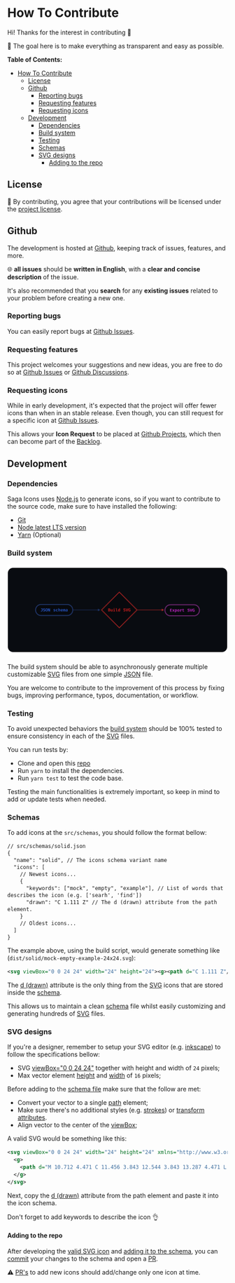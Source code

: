 # How To Contribute

Hi! Thanks for the interest in contributing 🤗

🎯 The goal here is to make everything as transparent and easy as possible.

**Table of Contents:**

- [How To Contribute](#how-to-contribute)
  - [License](#license)
  - [Github](#github)
    - [Reporting bugs](#reporting-bugs)
    - [Requesting features](#requesting-features)
    - [Requesting icons](#requesting-icons)
  - [Development](#development)
    - [Dependencies](#dependencies)
    - [Build system](#build-system)
    - [Testing](#testing)
    - [Schemas](#schemas)
    - [SVG designs](#svg-designs)
      - [Adding to the repo](#adding-to-the-repo)

## License

🤝 By contributing, you agree that your contributions will be licensed under the [project license](LICENSE.txt).

## Github

The development is hosted at [Github](https://github.com/santosned/saga-icons), keeping track of issues, features, and more.

🌐 **all issues** should be **written in English**, with a **clear and concise description** of the issue.

It's also recommended that you **search** for any **existing issues** related to your problem before creating a new one.

### Reporting bugs

You can easily report bugs at [Github Issues](https://github.com/santosned/saga-icons/issues).

### Requesting features

This project welcomes your suggestions and new ideas, you are free to do so at [Github Issues](https://github.com/santosned/saga-icons/issues) or [Github Discussions](https://github.com/santosned/saga-icons/discussions).

### Requesting icons

While in early development, it's expected that the project will offer fewer icons than when in an stable release. Even though, you can still request for a specific icon at [Github Issues](https://github.com/santosned/saga-icons/issues).

This allows your **Icon Request** to be placed at [Github Projects](https://github.com/santosned/saga-icons/projects), which then can become part of the [Backlog](https://github.com/users/santosned/projects/1).

## Development

### Dependencies

Saga Icons uses [Node.js](https://nodejs.org/en/about/) to generate icons, so if you want to contribute to the source code, make sure to have installed the following:

- [Git](https://git-scm.com/downloads)
- [Node latest LTS version](https://nodejs.org/en/download/)
- [Yarn](https://classic.yarnpkg.com/lang/en/docs/install/#debian-stable) (Optional)

### Build system

<div align="center">
  <img alt="Saga Icons Build system" src="docs/assets/build-system-diagram.webp">
</div>

The build system should be able to asynchronously generate multiple customizable [SVG](https://developer.mozilla.org/en-US/docs/Web/SVG) files from one simple [JSON](src/schemas/solid.json) file.

You are welcome to contribute to the improvement of this process by fixing bugs, improving performance, typos, documentation, or workflow.

### Testing

To avoid unexpected behaviors the [build system](#build-system) should be 100% tested to ensure consistency in each of the [SVG](https://developer.mozilla.org/en-US/docs/Web/SVG) files.

You can run tests by:

- Clone and open this [repo](https://github.com/santosned/saga-icons.git)
- Run `yarn` to install the dependencies.
- Run `yarn test` to test the code base.

Testing the main functionalities is extremely important, so keep in mind to add or update tests when needed.

### Schemas

To add icons at the `src/schemas`, you should follow the format bellow:

```jsonc
// src/schemas/solid.json
{
  "name": "solid", // The icons schema variant name
  "icons": [
    // Newest icons...
    {
      "keywords": ["mock", "empty", "example"], // List of words that describes the icon (e.g. ['searh', 'find'])
      "drawn": "C 1.111 Z" // The d (drawn) attribute from the path element.
    }
    // Oldest icons...
  ]
}
```

The example above, using the build script, would generate something like (`dist/solid/mock-empty-example-24x24.svg`):

```svg
<svg viewBox="0 0 24 24" width="24" height="24"><g><path d="C 1.111 Z"/></g></svg>
```

The [d (drawn)](https://developer.mozilla.org/en-US/docs/Web/SVG/Attribute/d) attribute is the only thing from the [SVG](https://developer.mozilla.org/en-US/docs/Web/SVG) icons that are stored inside the [schema](src/schemas/solid.json).

This allows us to maintain a clean [schema](src/schemas/solid.json) file whilst easily customizing and generating hundreds of [SVG](https://developer.mozilla.org/en-US/docs/Web/SVG) files.

### SVG designs

If you're a designer, remember to setup your SVG editor (e.g. [inkscape](https://inkscape.org/)) to follow the specifications bellow:

- SVG [viewBox="0 0 24 24"](https://developer.mozilla.org/en-US/docs/Web/SVG/Attribute/viewBox) together with height and width of `24` pixels;
- Max vector element [height](https://developer.mozilla.org/en-US/docs/Web/SVG/Attribute/height) and [width](https://developer.mozilla.org/en-US/docs/Web/SVG/Attribute/width) of `16` pixels;

Before adding to the [schema file](src/schemas/solid.json) make sure that the follow are met:

- Convert your vector to a single [path](https://developer.mozilla.org/en-US/docs/Web/SVG/Element/path) element;
- Make sure there's no additional styles (e.g. [strokes](https://developer.mozilla.org/en-US/docs/Web/SVG/Tutorial/Fills_and_Strokes)) or [transform attributes](https://developer.mozilla.org/en-US/docs/Web/SVG/Attribute/transform).
- Align vector to the center of the [viewBox](https://developer.mozilla.org/en-US/docs/Web/SVG/Attribute/viewBox);

A valid SVG would be something like this:

```svg
<svg viewBox="0 0 24 24" width="24" height="24" xmlns="http://www.w3.org/2000/svg">
  <g>
    <path d="M 10.712 4.471 C 11.456 3.843 12.544 3.843 13.287 4.471 L 19.278 9.525 C 19.728 9.904 19.988 10.462 19.988 11.051 L 19.988 18.447 C 19.988 19.305 19.293 20 18.434 20 L 15.772 20 C 14.914 20 14.218 19.305 14.218 18.447 L 14.218 14.735 C 14.218 14.368 13.92 14.069 13.553 14.069 L 10.446 14.069 C 10.079 14.069 9.781 14.368 9.781 14.735 L 9.781 18.447 C 9.781 19.305 9.086 20 8.228 20 L 5.565 20 C 4.708 20 4.012 19.305 4.012 18.447 L 4.012 11.051 C 4.012 10.462 4.271 9.904 4.721 9.525 L 10.712 4.471 Z" style=""/>
  </g>
</svg>
```

Next, copy the [d (drawn)](https://developer.mozilla.org/en-US/docs/Web/SVG/Attribute/d) attribute from the path element and paste it into the icon schema.

Don't forget to add keywords to describe the icon 👌

#### Adding to the repo

After developing the [valid SVG icon](#svg-designs) and [adding it to the schema](#schemas), you can [commit](https://git-scm.com/docs/git-commit) your changes to the schema and open a [PR](https://github.com/santosned/saga-icons/pulls).

⚠️ [PR's](https://github.com/santosned/saga-icons/pulls) to add new icons should add/change only one icon at time.
